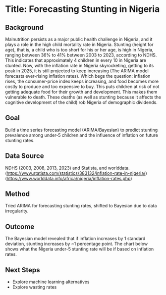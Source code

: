 # Title: Forecasting Stunting in Nigeria

## Background
Malnutrition persists as a major public health challenge in Nigeria, and it plays a role in the high child mortality rate in Nigeria. Stunting (height for age), that is, a child who is too short for his or her age, is high in Nigeria, ranging between 36% to 41% between 2003 to 2023, according to NDHS. This indicates that approximately 4 children in every 10 in Nigeria are stunted. Now, with the inflation rate in Nigeria skyrocketing, getting to its peak in 2025, it is still projected to keep increasing (The ARIMA model forecasts ever-rising inflation rates). Which begs the question: inflation rises, the consumer-price index keeps increasing, and food becomes more costly to produce and too expensive to buy. This puts children at risk of not getting adequate food for their growth and development. This makes them vulnerable to death. These deaths (as well as stunting because it affects the cognitive development of the child) rob Nigeria of demographic dividends.

## Goal
Build a time series forecasting model (ARIMA/Bayesian) to predict stunting prevalence among under-5 children and the influence of inflation on future stunting rates.

## Data Source
NDHS (2003, 2008, 2013, 2023) and Statista, and worlddata. (https://www.statista.com/statistics/383132/inflation-rate-in-nigeria/) (https://www.worlddata.info/africa/nigeria/inflation-rates.php)

## Method
Tried ARIMA for forecasting stunting rates, shifted to Bayesian due to data irregularity.

## Outcome
The Bayesian model revealed that if inflation increases by 1 standard deviation, stunting increases by ~1 percentage point. The chart below shows what the Nigeria under-5 stunting rate will be if based on inflation rates.

## Next Steps
- Explore machine learning alternatives
- Explore wasting rates
